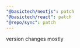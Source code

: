 ```yaml
---
"@basictech/nextjs": patch
"@basictech/react": patch
"@repo/sync": patch
---
```


version changes mostly

